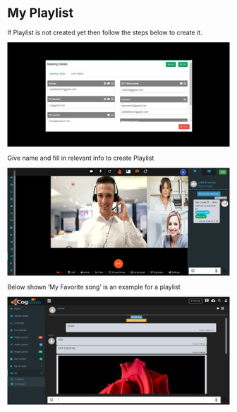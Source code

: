 # My Playlist

If Playlist is not created yet then follow the steps below to create it.

![](../.gitbook/assets/image%20%2894%29.png)

Give name and fill in relevant info to create Playlist

![](../.gitbook/assets/image%20%28196%29.png)

Below shown ‘My Favorite song’ is an example for a playlist

![](../.gitbook/assets/image%20%2826%29.png)

